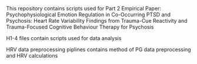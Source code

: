 This repository contains scripts used for Part 2 Empirical Paper: 
Psychophysiological Emotion Regulation in Co-Occurring PTSD and Psychosis: 
Heart Rate Variability Findings from Trauma-Cue Reactivity and Trauma-Focused Cognitive Behaviour Therapy for Psychosis

H1-4 files contain scripts used for data analysis

HRV data preprocessing piplines contains method of PG data preprocessing and HRV calculations 
